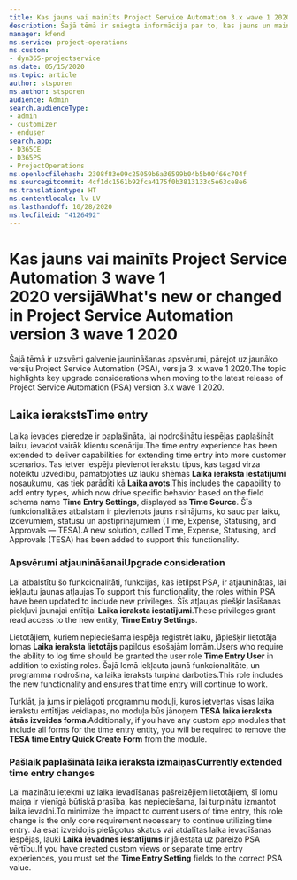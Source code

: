 ```yaml
---
title: Kas jauns vai mainīts Project Service Automation 3.x wave 1 2020 versijā
description: Šajā tēmā ir sniegta informācija par to, kas jauns un mainīts Project Service Automation 3. versijā, wave 1 2020.
manager: kfend
ms.service: project-operations
ms.custom:
- dyn365-projectservice
ms.date: 05/15/2020
ms.topic: article
author: stsporen
ms.author: stsporen
audience: Admin
search.audienceType:
- admin
- customizer
- enduser
search.app:
- D365CE
- D365PS
- ProjectOperations
ms.openlocfilehash: 2308f83e09c25059b6a36599b04b5b00f66c704f
ms.sourcegitcommit: 4cf1dc1561b92fca4175f0b3813133c5e63ce8e6
ms.translationtype: HT
ms.contentlocale: lv-LV
ms.lasthandoff: 10/28/2020
ms.locfileid: "4126492"
---
```

# <a name="whats-new-or-changed-in-project-service-automation-version-3-wave-1-2020"></a><span data-ttu-id="f27fc-103">Kas jauns vai mainīts Project Service Automation 3 wave 1 2020 versijā</span><span class="sxs-lookup"><span data-stu-id="f27fc-103">What's new or changed in Project Service Automation version 3 wave 1 2020</span></span>
<span data-ttu-id="f27fc-104">Šajā tēmā ir uzsvērti galvenie jaunināšanas apsvērumi, pārejot uz jaunāko versiju Project Service Automation (PSA), versija 3. x wave 1 2020.</span><span class="sxs-lookup"><span data-stu-id="f27fc-104">The topic highlights key upgrade considerations when moving to the latest release of Project Service Automation (PSA) version 3.x wave 1 2020.</span></span>

## <a name="time-entry"></a><span data-ttu-id="f27fc-105">Laika ieraksts</span><span class="sxs-lookup"><span data-stu-id="f27fc-105">Time entry</span></span>
<span data-ttu-id="f27fc-106">Laika ievades pieredze ir paplašināta, lai nodrošinātu iespējas paplašināt laiku, ievadot vairāk klientu scenāriju.</span><span class="sxs-lookup"><span data-stu-id="f27fc-106">The time entry experience has been extended to deliver capabilities for extending time entry into more customer scenarios.</span></span> <span data-ttu-id="f27fc-107">Tas ietver iespēju pievienot ierakstu tipus, kas tagad virza noteiktu uzvedību, pamatojoties uz lauku shēmas **Laika ieraksta iestatījumi** nosaukumu, kas tiek parādīti kā **Laika avots**.</span><span class="sxs-lookup"><span data-stu-id="f27fc-107">This includes the capability to add entry types, which now drive specific behavior based on the field schema name **Time Entry Settings**, displayed as **Time Source**.</span></span> <span data-ttu-id="f27fc-108">Šīs funkcionalitātes atbalstam ir pievienots jauns risinājums, ko sauc par laiku, izdevumiem, statusu un apstiprinājumiem (Time, Expense, Statusing, and Approvals — TESA).</span><span class="sxs-lookup"><span data-stu-id="f27fc-108">A new solution, called Time, Expense, Statusing, and Approvals (TESA) has been added to support this functionality.</span></span>

### <a name="upgrade-consideration"></a><span data-ttu-id="f27fc-109">Apsvērumi atjaunināšanai</span><span class="sxs-lookup"><span data-stu-id="f27fc-109">Upgrade consideration</span></span>
<span data-ttu-id="f27fc-110">Lai atbalstītu šo funkcionalitāti, funkcijas, kas ietilpst PSA, ir atjauninātas, lai iekļautu jaunas atļaujas.</span><span class="sxs-lookup"><span data-stu-id="f27fc-110">To support this functionality, the roles within PSA have been updated to include new privileges.</span></span> <span data-ttu-id="f27fc-111">Šīs atļaujas piešķir lasīšanas piekļuvi jaunajai entītijai **Laika ieraksta iestatījumi**.</span><span class="sxs-lookup"><span data-stu-id="f27fc-111">These privileges grant read access to the new entity, **Time Entry Settings**.</span></span>

<span data-ttu-id="f27fc-112">Lietotājiem, kuriem nepieciešama iespēja reģistrēt laiku, jāpiešķir lietotāja lomas **Laika ieraksta lietotājs** papildus esošajām lomām.</span><span class="sxs-lookup"><span data-stu-id="f27fc-112">Users who require the ability to log time should be granted the user role **Time Entry User** in addition to existing roles.</span></span> <span data-ttu-id="f27fc-113">Šajā lomā iekļauta jaunā funkcionalitāte, un programma nodrošina, ka laika ieraksts turpina darboties.</span><span class="sxs-lookup"><span data-stu-id="f27fc-113">This role includes the new functionality and ensures that time entry will continue to work.</span></span>

<span data-ttu-id="f27fc-114">Turklāt, ja jums ir pielāgoti programmu moduļi, kuros ietvertas visas laika ierakstu entītijas veidlapas, no moduļa būs jānoņem **TESA laika ieraksta ātrās izveides forma**.</span><span class="sxs-lookup"><span data-stu-id="f27fc-114">Additionally, if you have any custom app modules that include all forms for the time entry entity, you will be required to remove the **TESA time Entry Quick Create Form** from the module.</span></span>

### <a name="currently-extended-time-entry-changes"></a><span data-ttu-id="f27fc-115">Pašlaik paplašinātā laika ieraksta izmaiņas</span><span class="sxs-lookup"><span data-stu-id="f27fc-115">Currently extended time entry changes</span></span>
<span data-ttu-id="f27fc-116">Lai mazinātu ietekmi uz laika ievadīšanas pašreizējiem lietotājiem, šī lomu maiņa ir vienīgā būtiskā prasība, kas nepieciešama, lai turpinātu izmantot laika ievadni.</span><span class="sxs-lookup"><span data-stu-id="f27fc-116">To minimize the impact to current users of time entry, this role change is the only core requirement necessary to continue utilizing time entry.</span></span> <span data-ttu-id="f27fc-117">Ja esat izveidojis pielāgotus skatus vai atdalītas laika ievadīšanas iespējas, lauki **Laika ievadnes iestatījums** ir jāiestata uz pareizo PSA vērtību.</span><span class="sxs-lookup"><span data-stu-id="f27fc-117">If you have created custom views or separate time entry experiences, you must set the **Time Entry Setting** fields to the correct PSA value.</span></span>
